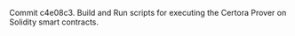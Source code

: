 Commit c4e08c3.                    Build and Run scripts for executing the Certora Prover on Solidity smart contracts.